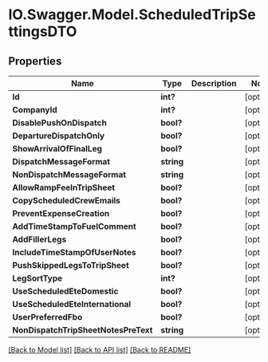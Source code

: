 # IO.Swagger.Model.ScheduledTripSettingsDTO
## Properties

Name | Type | Description | Notes
------------ | ------------- | ------------- | -------------
**Id** | **int?** |  | [optional] 
**CompanyId** | **int?** |  | [optional] 
**DisablePushOnDispatch** | **bool?** |  | [optional] 
**DepartureDispatchOnly** | **bool?** |  | [optional] 
**ShowArrivalOfFinalLeg** | **bool?** |  | [optional] 
**DispatchMessageFormat** | **string** |  | [optional] 
**NonDispatchMessageFormat** | **string** |  | [optional] 
**AllowRampFeeInTripSheet** | **bool?** |  | [optional] 
**CopyScheduledCrewEmails** | **bool?** |  | [optional] 
**PreventExpenseCreation** | **bool?** |  | [optional] 
**AddTimeStampToFuelComment** | **bool?** |  | [optional] 
**AddFillerLegs** | **bool?** |  | [optional] 
**IncludeTimeStampOfUserNotes** | **bool?** |  | [optional] 
**PushSkippedLegsToTripSheet** | **bool?** |  | [optional] 
**LegSortType** | **int?** |  | [optional] 
**UseScheduledEteDomestic** | **bool?** |  | [optional] 
**UseScheduledEteInternational** | **bool?** |  | [optional] 
**UserPreferredFbo** | **bool?** |  | [optional] 
**NonDispatchTripSheetNotesPreText** | **string** |  | [optional] 

[[Back to Model list]](../README.md#documentation-for-models) [[Back to API list]](../README.md#documentation-for-api-endpoints) [[Back to README]](../README.md)


